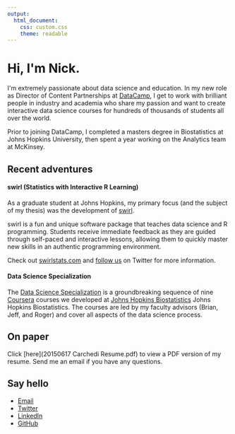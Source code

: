 ```yaml
---
output: 
  html_document:
    css: custom.css
    theme: readable
---
```


# Hi, I'm Nick.

I'm extremely passionate about data science and education. In my new role as Director of Content Partnerships at [DataCamp](https://www.datacamp.com/), I get to work with brilliant people in industry and academia who share my passion and want to create interactive data science courses for hundreds of thousands of students all over the world.

Prior to joining DataCamp, I completed a masters degree in Biostatistics at Johns Hopkins University, then spent a year working on the Analytics team at McKinsey.

## Recent adventures

#### swirl (Statistics with Interactive R Learning)

As a graduate student at Johns Hopkins, my primary focus (and the subject of my thesis) was the development of [swirl](http://swirlstats.com).

swirl is a fun and unique software package that teaches data science and R programming. 
Students receive immediate feedback as they are guided through self-paced and interactive lessons, allowing them to quickly master new skills in an authentic programming environment.

Check out [swirlstats.com](http://swirlstats.com) and [follow us](https://twitter.com/swirlstats) on Twitter for more information.

#### Data Science Specialization

The [Data Science Specialization](https://www.coursera.org/specialization/jhudatascience/1) is a groundbreaking sequence of nine [Coursera](http://coursera.org) courses we developed at [Johns Hopkins Biostatistics](http://www.jhsph.edu/departments/biostatistics/) Johns Hopkins Biostatistics. The courses are led by my faculty advisors (Brian, Jeff, and Roger) and cover all aspects of the data science process.

## On paper

Click [here](20150617 Carchedi Resume.pdf) to view a PDF version of my resume. Send me an email if you have any questions.

## Say hello

* [Email](mailto:nick.carchedi@gmail.com)
* [Twitter](https://twitter.com/NickCarchedi)
* [LinkedIn](http://www.linkedin.com/in/nickcarchedi)
* [GitHub](https://github.com/ncarchedi)

<script>
(function(i,s,o,g,r,a,m){i['GoogleAnalyticsObject']=r;i[r]=i[r]||function(){
(i[r].q=i[r].q||[]).push(arguments)},i[r].l=1*new Date();a=s.createElement(o),
m=s.getElementsByTagName(o)[0];a.async=1;a.src=g;m.parentNode.insertBefore(a,m)
})(window,document,'script','//www.google-analytics.com/analytics.js','ga');

ga('create', 'UA-45611173-1', 'nickcarchedi.com');
ga('send', 'pageview');

</script>
